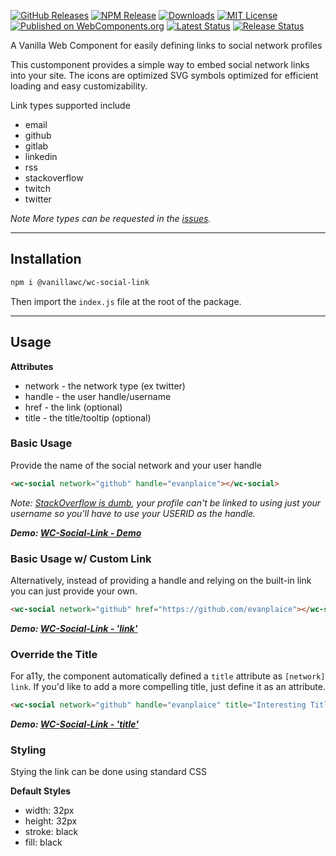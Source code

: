 [![GitHub Releases](https://img.shields.io/github/v/release/vanillawc/wc-social-link.svg)](https://github.com/vanillawc/wc-social-link/releases)
[![NPM Release](https://badgen.net/npm/v/@vanillawc/wc-social-link)](https://www.npmjs.com/package/@vanillawc/wc-social-link)
[![Downloads](https://badgen.net/npm/dt/@vanillawc/wc-social-link)](https://www.npmjs.com/package/@vanillawc/wc-social-link)
[![MIT License](https://img.shields.io/badge/license-MIT-blue.svg)](https://raw.githubusercontent.com/vanillawc/wc-social-link/master/LICENSE)
[![Published on WebComponents.org](https://img.shields.io/badge/webcomponents.org-published-blue.svg)](https://www.webcomponents.org/element/vanillawc/wc-social-link)
[![Latest Status](https://github.com/vanillawc/wc-social-link/workflows/Latest/badge.svg)](https://github.com/vanillawc/wc-social-link/actions)
[![Release Status](https://github.com/vanillawc/wc-social-link/workflows/Release/badge.svg)](https://github.com/vanillawc/wc-social-link/actions)

A Vanilla Web Component for easily defining links to social network profiles

 <!-- TODO: Add video graphic here -->

This customponent provides a simple way to embed social network links into your site. The icons are optimized SVG symbols optimized for efficient loading and easy customizability.

Link types supported include

- email
- github
- gitlab
- linkedin
- rss
- stackoverflow
- twitch
- twitter

*Note More types can be requested in the [issues][].*

[issues]: https://github.com/vanillawc/wc-social-link/issues

-----

## Installation

```sh
npm i @vanillawc/wc-social-link
```

Then import the `index.js` file at the root of the package.

-----

## Usage

**Attributes**

- network - the network type (ex twitter)
- handle - the user handle/username
- href - the link (optional)
- title - the title/tooltip (optional)

### Basic Usage

Provide the name of the social network and your user handle

```html
<wc-social network="github" handle="evanplaice"></wc-social>
```

*Note: [StackOverflow is dumb][], your profile can't be linked to using just your username so you'll have to use your USERID as the handle.*

***Demo: [WC-Social-Link - Demo][]***

### Basic Usage w/ Custom Link

Alternatively, instead of providing a handle and relying on the built-in link you can just provide your own.

```html
<wc-social network="github" href="https://github.com/evanplaice"></wc-social>
```

***Demo: [WC-Social-Link - 'link'][]***


### Override the Title

For a11y, the component automatically defined a `title` attribute as `[network] link`. If you'd like to add a more compelling title, just define it as an attribute.

```html
<wc-social network="github" handle="evanplaice" title="Interesting Title"></wc-social>
```

***Demo: [WC-Social-Link - 'title'][]***


### Styling

Stying the link can be done using standard CSS

**Default Styles**

- width: 32px
- height: 32px
- stroke: black
- fill: black


[WC-Social-Link - Demo]: https://vanillawc.github.io/wc-social-link/demo/basic-usage.html
[WC-Social-Link - 'link']: https://vanillawc.github.io/wc-social-link/demo/link-attribute.html
[WC-Social-Link - 'title']: https://vanillawc.github.io/wc-social-link/demo/title-attribute.html
[StackOverflow is dumb]: https://meta.stackexchange.com/a/914/147836
